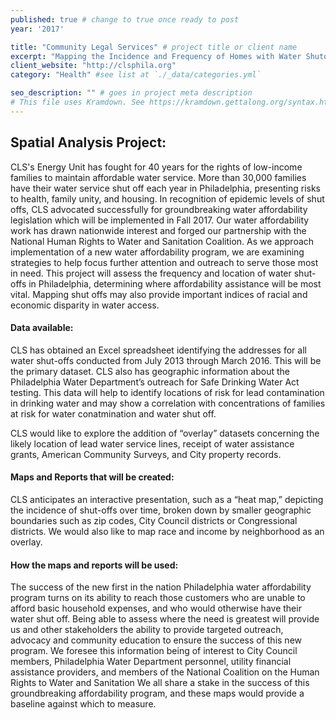 ```yaml
---
published: true # change to true once ready to post
year: '2017'

title: "Community Legal Services" # project title or client name
excerpt: "Mapping the Incidence and Frequency of Homes with Water Shutoffs in Philadelphia" # shows on project list page
client_website: "http://clsphila.org"
category: "Health" #see list at `./_data/categories.yml`

seo_description: "" # goes in project meta description
# This file uses Kramdown. See https://kramdown.gettalong.org/syntax.html for syntax
---
```


## Spatial Analysis Project:
CLS's Energy Unit has fought for 40 years for the rights of low-income families to maintain affordable water service. More than 30,000 families have their water service shut off each year in Philadelphia, presenting risks to health, family unity, and housing. In recognition of epidemic levels of shut offs, CLS advocated successfully for groundbreaking water affordability legislation which will be implemented in Fall 2017. Our water affordability work has drawn nationwide interest and forged our partnership with the National Human Rights to Water and Sanitation Coalition. As we approach implementation of a new water affordability program, we are examining strategies to help focus further attention and outreach to serve those most in need. This project will assess the frequency and location of water shut-offs in Philadelphia, determining where affordability assistance will be most vital. Mapping shut offs may also provide important indices of racial and economic disparity in water access.

#### Data available:
CLS has obtained an Excel spreadsheet identifying the addresses for all water shut-offs conducted from July 2013 through March 2016. This will be the primary dataset. CLS also has geographic information about the Philadelphia Water Department’s outreach for Safe Drinking Water Act testing. This data will help to identify locations of risk for lead contamination in drinking water and may show a correlation with concentrations of families at risk for water conatmination and water shut off.

CLS would like to explore the addition of “overlay” datasets concerning the likely location of lead water service lines, receipt of water assistance grants, American Community Surveys, and City property records.

#### Maps and Reports that will be created:
CLS anticipates an interactive presentation, such as a “heat map,” depicting the incidence of shut-offs over time, broken down by smaller geographic boundaries such as zip codes, City Council districts or Congressional districts. We would also like to map race and income by neighborhood as an overlay.

#### How the maps and reports will be used:
The success of the new first in the nation Philadelphia water affordability program turns on its ability to reach those customers who are unable to afford basic household expenses, and who would otherwise have their water shut off. Being able to assess where the need is greatest will provide us and other stakeholders the ability to provide targeted outreach, advocacy and community education to ensure the success of this new program. We foresee this information being of interest to City Council members, Philadelphia Water Department personnel, utility financial assistance providers, and members of the National Coalition on the Human Rights to Water and Sanitation We all share a stake in the success of this groundbreaking affordability program, and these maps would provide a baseline against which to measure.
